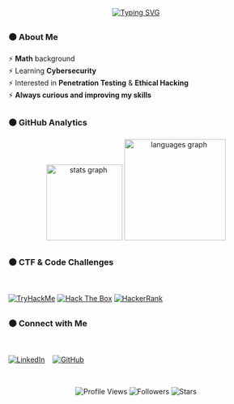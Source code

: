 <div align="center">

  <a href="https://git.io/typing-svg"><img src="https://readme-typing-svg.demolab.com?font=Fira+Code&size=30&pause=1000&color=3B3A3B&background=05060600&width=435&lines=Keep+learning!+%F0%9F%90%B1%E2%80%8D%F0%9F%91%A4" alt="Typing SVG" /></a>

</div>

##
</div>

<div >


<h3>⚫ About Me </h3>

⚡ **Math** background  
⚡ Learning **Cybersecurity**  
⚡ Interested in **Penetration Testing** & **Ethical Hacking**  
⚡ **Always curious and improving my skills**
</div>
</div>

##

<h3> ⚫ GitHub Analytics </h3>

<div align=center>
  <img src="https://github-readme-stats.vercel.app/api?username=Olikere&show_icons=true&include_all_commits=true&count_private=true&theme=shadow_red&hide_border=false&title_color=808080&text_color=808080&icon_color=ffffff&bg_color=000000&border_color=808080" height="150" alt="stats graph"  />
  <img src="https://github-readme-stats.vercel.app/api/top-langs?username=Olikere&layout=compact&langs_count=5&theme=shadow_red&hide_border=false&title_color=808080&text_color=808080&bg_color=000000&border_color=808080" height="200" alt="languages graph"  />
</div>

##

<div>
<h3> ⚫ CTF & Code Challenges </h3><br>

[![TryHackMe](https://img.shields.io/badge/TryHackMe-000000?style=for-the-badge&logo=tryhackme&logoColor=white)](https://tryhackme.com/p/Olikere)
[![Hack The Box](https://img.shields.io/badge/HackTheBox-000000?style=for-the-badge&logo=hackthebox&logoColor=white)](https://app.hackthebox.com/profile/1882481)
[![HackerRank](https://img.shields.io/badge/HackerRank-000000?style=for-the-badge&logo=hackerrank&logoColor=white)](https://www.hackerrank.com/profile/olikereti)
</div>

##

<div>
<h3>⚫ Connect with Me </h3>
<br>

[![LinkedIn](https://img.shields.io/badge/LinkedIn-000000?style=for-the-badge&logo=linkedin&logoColor=white)](https://www.linkedin.com/in/olisec/) &nbsp;&nbsp;
[![GitHub](https://img.shields.io/badge/GitHub-000000?style=for-the-badge&logo=github&logoColor=white)](https://github.com/Olikere)

</div>

##
<br>
<div align="center">
  <img src="https://komarev.com/ghpvc/?username=Olikere&label=Profile+Views&color=808080&style=flat-square&abbreviated=true" alt="Profile Views" />
  <img src="https://img.shields.io/github/followers/Olikere?label=Followers&color=808080&style=flat-square" alt="Followers" />
  <img src="https://img.shields.io/github/stars/Olikere?label=Stars&color=808080&style=flat-square" alt="Stars" />
</div>

  


